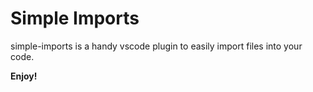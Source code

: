 # Simple Imports

simple-imports is a handy vscode plugin to easily import files into your code.

**Enjoy!**
